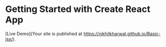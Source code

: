 # Getting Started with Create React App
 [Live Demo](Your site is published at https://nikhilkharwal.github.io/Basic-jsx/).
